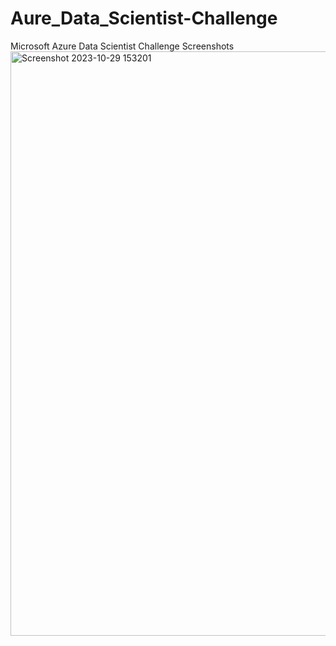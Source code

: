 # Aure_Data_Scientist-Challenge
Microsoft Azure Data Scientist Challenge Screenshots
<img width="935" alt="Screenshot 2023-10-29 153201" src="https://github.com/Harsh-Yadav-02/Aure_Data_Scientist-Challenge/assets/75542099/196dd8db-d5df-4995-82fa-b4c88b0838b1">

